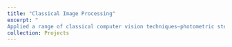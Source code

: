 ```yaml
---
title: "Classical Image Processing"
excerpt: "
Applied a range of classical computer vision techniques—photometric stereo, depth estimation, RANSAC-based image stitching, Laplacian edge detection, Hough Transform, and SIFT—for solving foundational visual understanding tasks. Demonstrated effective 3D reconstruction, feature matching, and scene interpretation using traditional image processing pipelines. <br/>"
collection: Projects
---
```


